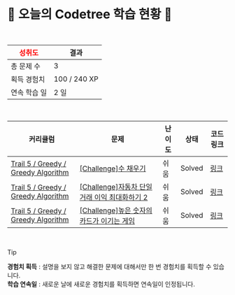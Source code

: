 # 🌲 오늘의 Codetree 학습 현황 🌲

<br />

| <span style="color:red;display:block;text-align:center;"> **성취도**</span> | 결과 |
|---|---|
| 총 문제 수 | 3 |
| 획득 경험치 | 100 / 240 XP |
| 연속 학습 일 | 2 일 |

<br />

|커리큘럼|문제|난이도|상태|코드 링크|
|---|---|---|---|---|
|[Trail 5 / Greedy / Greedy Algorithm](https://www.codetree.ai/trail-info/intermediate-mid/)|[[Challenge]수 채우기](https://www.codetree.ai/trails/complete/curated-cards/challenge-fill-in-number/)|쉬움|Solved|[링크](https://github.com/starboxxxx/CodindTest_CodeTree/blob/main/250708/%EC%88%98%20%EC%B1%84%EC%9A%B0%EA%B8%B0/fill-in-number.java)|
|[Trail 5 / Greedy / Greedy Algorithm](https://www.codetree.ai/trail-info/intermediate-mid/)|[[Challenge]자동차 단일 거래 이익 최대화하기 2](https://www.codetree.ai/trails/complete/curated-cards/challenge-max-profit-of-single-car-2/)|쉬움|Solved|[링크](https://github.com/starboxxxx/CodindTest_CodeTree/blob/main/250708/%EC%9E%90%EB%8F%99%EC%B0%A8%20%EB%8B%A8%EC%9D%BC%20%EA%B1%B0%EB%9E%98%20%EC%9D%B4%EC%9D%B5%20%EC%B5%9C%EB%8C%80%ED%99%94%ED%95%98%EA%B8%B0%202/max-profit-of-single-car-2.java)|
|[Trail 5 / Greedy / Greedy Algorithm](https://www.codetree.ai/trail-info/intermediate-mid/)|[[Challenge]높은 숫자의 카드가 이기는 게임](https://www.codetree.ai/trails/complete/curated-cards/challenge-a-high-number-of-cards-wins/)|쉬움|Solved|[링크](https://github.com/starboxxxx/CodindTest_CodeTree/blob/main/250708/%EB%86%92%EC%9D%80%20%EC%88%AB%EC%9E%90%EC%9D%98%20%EC%B9%B4%EB%93%9C%EA%B0%80%20%EC%9D%B4%EA%B8%B0%EB%8A%94%20%EA%B2%8C%EC%9E%84/a-high-number-of-cards-wins.java)|


<br />

> [!TIP]
> **경험치 획득** : 설명을 보지 않고 해결한 문제에 대해서만 한 번 경험치를 획득할 수 있습니다.  
> **학습 연속일** : 새로운 날에 새로운 경험치를 획득하면 연속일이 인정됩니다.

